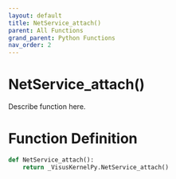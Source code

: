```yaml
---
layout: default
title: NetService_attach()
parent: All Functions
grand_parent: Python Functions
nav_order: 2
---
```


# NetService_attach()

Describe function here.

# Function Definition

```python
def NetService_attach():
    return _VisusKernelPy.NetService_attach()
```